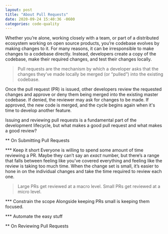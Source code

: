 ```yaml
---
layout: post
title: "About Pull Requests"
date: 2020-09-24 15:40:36 -0600
categories: code-quality 
---
```

Whether you’re alone, working closely with a team, or part of a distributed ecosystem working on open source products, you’re codebase evolves by making changes to it. For many reasons, it can be irresponsible to make changes to a codebase directly. Instead, developers create a copy of the codebase, make their required changes, and test their changes locally.

> Pull requests are the mechanism by which a developer asks that the changes they’ve made locally be merged (or “pulled”) into the existing codebase.

Once the pull request (PR) is issued, other developers review the requested changes and approve or deny them being merged into the existing master codebase. If denied, the reviewer may ask for changes to be made. If approved, the new code is merged, and the cycle begins again when it's time to develop another feature.

Issuing and reviewing pull requests is a fundamental part of the development lifecycle, but what makes a good pull request and what makes a good review?

** On Submitting Pull Requests

*** Keep it short
Everyone is willing to spend some amount of time reviewing a PR. Maybe they can’t say an *exact* number, but there’s a range that falls between feeling like you’ve covered everything and feeling like the review is taking too much time. When the change set is small, it’s easier to hone in on the individual changes and take the time required to review each one.

> Large PRs get reviewed at a macro level. Small PRs get reviewed at a micro level.


*** Constrain the scope
Alongside keeping PRs small is keeping them focused. 

*** Automate the easy stuff

** On Reviewing Pull Requests
